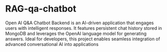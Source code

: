 # RAG-qa-chatbot
Open AI Q&amp;A Chatbot Backend is an AI-driven application that engages users with intelligent responses. It features persistent chat history stored in MongoDB and leverages the OpenAI language model for generating answers. Ideal for developers, this project enables seamless integration of advanced conversational AI into applications
